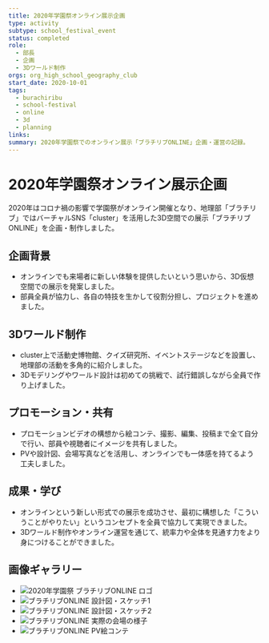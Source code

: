 ```yaml
---
title: 2020年学園祭オンライン展示企画
type: activity
subtype: school_festival_event
status: completed
role:
  - 部長
  - 企画
  - 3Dワールド制作
orgs: org_high_school_geography_club
start_date: 2020-10-01
tags:
  - burachiribu
  - school-festival
  - online
  - 3d
  - planning
links: 
summary: 2020年学園祭でのオンライン展示「ブラチリブONLINE」企画・運営の記録。
---
```

# 2020年学園祭オンライン展示企画

2020年はコロナ禍の影響で学園祭がオンライン開催となり、地理部「ブラチリブ」ではバーチャルSNS「cluster」を活用した3D空間での展示「ブラチリブONLINE」を企画・制作しました。

## 企画背景

- オンラインでも来場者に新しい体験を提供したいという思いから、3D仮想空間での展示を発案しました。
- 部員全員が協力し、各自の特技を生かして役割分担し、プロジェクトを進めました。

## 3Dワールド制作

- cluster上で活動史博物館、クイズ研究所、イベントステージなどを設置し、地理部の活動を多角的に紹介しました。
- 3Dモデリングやワールド設計は初めての挑戦で、試行錯誤しながら全員で作り上げました。

## プロモーション・共有

- プロモーションビデオの構想から絵コンテ、撮影、編集、投稿まで全て自分で行い、部員や視聴者にイメージを共有しました。
- PVや設計図、会場写真などを活用し、オンラインでも一体感を持てるよう工夫しました。

## 成果・学び

- オンラインという新しい形式での展示を成功させ、最初に構想した「こういうことがやりたい」というコンセプトを全員で協力して実現できました。
- 3Dワールド制作やオンライン運営を通じて、統率力や全体を見通す力をより身につけることができました。

## 画像ギャラリー

- ![2020年学園祭 ブラチリブONLINE ロゴ](linked_assets/20_Activities/club_activities/burachiribu_club_activity/school_festival_planning/burachiribu_online_planning_2020/online_logo_2020.jpg)
- ![ブラチリブONLINE 設計図・スケッチ1](linked_assets/20_Activities/club_activities/burachiribu_club_activity/school_festival_planning/burachiribu_online_planning_2020/online_sketch_1.jpg)
- ![ブラチリブONLINE 設計図・スケッチ2](linked_assets/20_Activities/club_activities/burachiribu_club_activity/school_festival_planning/burachiribu_online_planning_2020/online_sketch_2.jpg)
- ![ブラチリブONLINE 実際の会場の様子](linked_assets/20_Activities/club_activities/burachiribu_club_activity/school_festival_planning/burachiribu_online_planning_2020/online_venue_2025.jpg)
- ![ブラチリブONLINE PV絵コンテ](linked_assets/20_Activities/club_activities/burachiribu_club_activity/school_festival_planning/burachiribu_online_planning_2020/online_pv_storyboard_2025.jpg) 